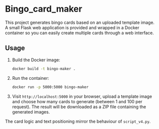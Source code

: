 # Bingo_card_maker

This project generates bingo cards based on an uploaded template image. A small Flask web application is provided and wrapped in a Docker container so you can easily create multiple cards through a web interface.

## Usage

1. Build the Docker image:
   ```bash
   docker build -t bingo-maker .
   ```

2. Run the container:
   ```bash
   docker run -p 5000:5000 bingo-maker
   ```

3. Visit `http://localhost:5000` in your browser, upload a template image and choose how many cards to generate (between 1 and 100 per request). The result will be downloaded as a ZIP file containing the generated images.

The card logic and text positioning mirror the behaviour of `script_v4.py`.
